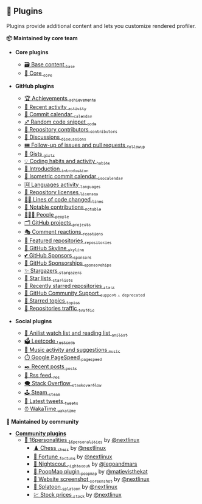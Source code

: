 ## 🧩 Plugins

Plugins provide additional content and lets you customize rendered profiler.

**📦 Maintained by core team**


- **Core plugins**
    - [🗃️ Base content <sub>`base`</sub>](/source/plugins/base/README.md)    
  - [🧱 Core <sub>`core`</sub>](/source/plugins/core/README.md)    

- **GitHub plugins**
    - [🏆 Achievements <sub>`achievements`</sub>](/source/plugins/achievements/README.md)    
  - [📰 Recent activity <sub>`activity`</sub>](/source/plugins/activity/README.md)    
  - [📆 Commit calendar <sub>`calendar`</sub>](/source/plugins/calendar/README.md)    
  - [♐ Random code snippet <sub>`code`</sub>](/source/plugins/code/README.md)    
  - [🏅 Repository contributors <sub>`contributors`</sub>](/source/plugins/contributors/README.md)    
  - [💬 Discussions <sub>`discussions`</sub>](/source/plugins/discussions/README.md)    
  - [🎟️ Follow-up of issues and pull requests <sub>`followup`</sub>](/source/plugins/followup/README.md)    
  - [🎫 Gists <sub>`gists`</sub>](/source/plugins/gists/README.md)    
  - [💡 Coding habits and activity <sub>`habits`</sub>](/source/plugins/habits/README.md)    
  - [🙋 Introduction <sub>`introduction`</sub>](/source/plugins/introduction/README.md)    
  - [📅 Isometric commit calendar <sub>`isocalendar`</sub>](/source/plugins/isocalendar/README.md)    
  - [🈷️ Languages activity <sub>`languages`</sub>](/source/plugins/languages/README.md)    
  - [📜 Repository licenses <sub>`licenses`</sub>](/source/plugins/licenses/README.md)    
  - [👨‍💻 Lines of code changed <sub>`lines`</sub>](/source/plugins/lines/README.md)    
  - [🎩 Notable contributions <sub>`notable`</sub>](/source/plugins/notable/README.md)    
  - [🧑‍🤝‍🧑 People <sub>`people`</sub>](/source/plugins/people/README.md)    
  - [🗂️ GitHub projects <sub>`projects`</sub>](/source/plugins/projects/README.md)    
  - [🎭 Comment reactions <sub>`reactions`</sub>](/source/plugins/reactions/README.md)    
  - [📓 Featured repositories <sub>`repositories`</sub>](/source/plugins/repositories/README.md)    
  - [🌇 GitHub Skyline <sub>`skyline`</sub>](/source/plugins/skyline/README.md)    
  - [💕 GitHub Sponsors <sub>`sponsors`</sub>](/source/plugins/sponsors/README.md)    
  - [💝 GitHub Sponsorships <sub>`sponsorships`</sub>](/source/plugins/sponsorships/README.md)    
  - [✨ Stargazers <sub>`stargazers`</sub>](/source/plugins/stargazers/README.md)    
  - [💫 Star lists <sub>`starlists`</sub>](/source/plugins/starlists/README.md)    
  - [🌟 Recently starred repositories <sub>`stars`</sub>](/source/plugins/stars/README.md)    
  - [💭 GitHub Community Support <sub>`support`</sub>](/source/plugins/support/README.md) <sub>`⚠️ deprecated`</sub>    
  - [📌 Starred topics <sub>`topics`</sub>](/source/plugins/topics/README.md)    
  - [🧮 Repositories traffic <sub>`traffic`</sub>](/source/plugins/traffic/README.md)    

- **Social plugins**
    - [🌸 Anilist watch list and reading list <sub>`anilist`</sub>](/source/plugins/anilist/README.md)    
  - [🗳️ Leetcode <sub>`leetcode`</sub>](/source/plugins/leetcode/README.md)    
  - [🎼 Music activity and suggestions <sub>`music`</sub>](/source/plugins/music/README.md)    
  - [⏱️ Google PageSpeed <sub>`pagespeed`</sub>](/source/plugins/pagespeed/README.md)    
  - [✒️ Recent posts <sub>`posts`</sub>](/source/plugins/posts/README.md)    
  - [🗼 Rss feed <sub>`rss`</sub>](/source/plugins/rss/README.md)    
  - [🗨️ Stack Overflow <sub>`stackoverflow`</sub>](/source/plugins/stackoverflow/README.md)    
  - [🕹️ Steam <sub>`steam`</sub>](/source/plugins/steam/README.md)    
  - [🐤 Latest tweets <sub>`tweets`</sub>](/source/plugins/tweets/README.md)    
  - [⏰ WakaTime <sub>`wakatime`</sub>](/source/plugins/wakatime/README.md)    

**🎲 Maintained by community**

- **[Community plugins](/source/plugins/community/README.md)**
    - [🧠 16personalities <sub>`16personalities`</sub>](/source/plugins/community/16personalities/README.md) by [@nextlinux](https://github.com/nextlinux)
      - [♟️ Chess <sub>`chess`</sub>](/source/plugins/community/chess/README.md) by [@nextlinux](https://github.com/nextlinux)
      - [🥠 Fortune <sub>`fortune`</sub>](/source/plugins/community/fortune/README.md) by [@nextlinux](https://github.com/nextlinux)
      - [💉 Nightscout <sub>`nightscout`</sub>](/source/plugins/community/nightscout/README.md) by [@legoandmars](https://github.com/legoandmars)
      - [💩 PoopMap plugin <sub>`poopmap`</sub>](/source/plugins/community/poopmap/README.md) by [@matievisthekat](https://github.com/matievisthekat)
      - [📸 Website screenshot <sub>`screenshot`</sub>](/source/plugins/community/screenshot/README.md) by [@nextlinux](https://github.com/nextlinux)
      - [🦑 Splatoon <sub>`splatoon`</sub>](/source/plugins/community/splatoon/README.md) by [@nextlinux](https://github.com/nextlinux)
      - [💹 Stock prices <sub>`stock`</sub>](/source/plugins/community/stock/README.md) by [@nextlinux](https://github.com/nextlinux)

